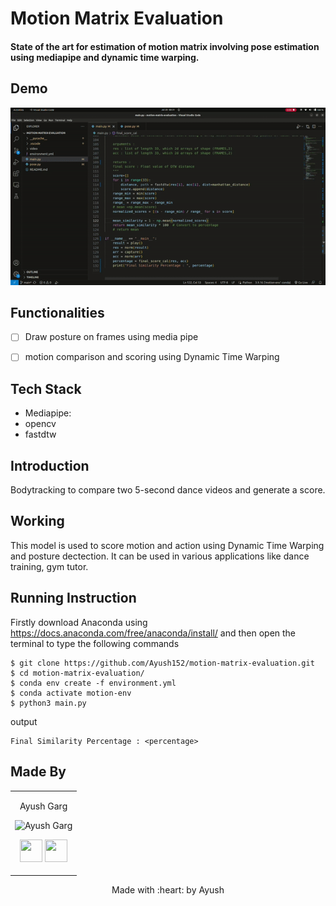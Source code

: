 <p align="center">
</a>
	<h1 align="left"> Motion Matrix Evaluation </h1>
	<h4 align="left"> State of the art for estimation of motion matrix involving pose estimation using mediapipe and dynamic time warping.
</h4>
	
</p>


## Demo
<img src="https://github.com/Ayush152/motion-matrix-evaluation/blob/main/demo/demo.gif" />

## Functionalities

- [ ]  Draw posture on frames using media pipe  
- [ ]  motion comparison and scoring using Dynamic Time Warping  


## Tech Stack
* Mediapipe:
* opencv
* fastdtw

	

## Introduction
Bodytracking to compare two 5-second dance videos and generate a score.

## Working
This model is used to score motion and action using Dynamic Time Warping and posture dectection. It can be used in various applications like dance training, gym tutor. 

## Running Instruction
Firstly download Anaconda using https://docs.anaconda.com/free/anaconda/install/ and then open the terminal to type the following commands
```
$ git clone https://github.com/Ayush152/motion-matrix-evaluation.git
$ cd motion-matrix-evaluation/
$ conda env create -f environment.yml
$ conda activate motion-env
$ python3 main.py
```
output
```
Final Similarity Percentage : <percentage>
```

## Made By 

<table>
<tr align="center">


<td>

Ayush Garg

<p align="center">
<img src = "https://avatars.githubusercontent.com/u/71000616?v=4"  height="120" alt="Ayush Garg">
</p>
<p align="center">
<a href = "https://github.com/Ayush152"><img src = "http://www.iconninja.com/files/241/825/211/round-collaboration-social-github-code-circle-network-icon.svg" width="36" height = "36"/></a>
<a href = "https://www.linkedin.com/in/ayush-garg-303354201/">
<img src = "http://www.iconninja.com/files/863/607/751/network-linkedin-social-connection-circular-circle-media-icon.svg" width="36" height="36"/>
</a>
</p>
</td>



</tr>
  </table>

<p align="center">
	Made with :heart: by Ayush</a>
</p>
